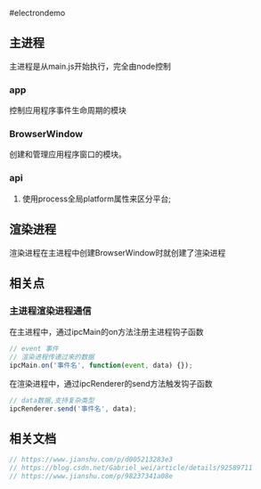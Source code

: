 #electrondemo

## 主进程

主进程是从main.js开始执行，完全由node控制

### app

控制应用程序事件生命周期的模块

### BrowserWindow

创建和管理应用程序窗口的模块。

### api

1. 使用process全局platform属性来区分平台;

## 渲染进程

渲染进程在主进程中创建BrowserWindow时就创建了渲染进程


## 相关点

### 主进程渲染进程通信

在主进程中，通过ipcMain的on方法注册主进程钩子函数
```js
// event 事件
// 渲染进程传递过来的数据
ipcMain.on('事件名', function(event, data) {});
```

在渲染进程中，通过ipcRenderer的send方法触发钩子函数
```js
// data数据,支持复杂类型
ipcRenderer.send('事件名', data);
``` 

## 相关文档

```js
// https://www.jianshu.com/p/d005213283e3
// https://blog.csdn.net/Gabriel_wei/article/details/92589711
// https://www.jianshu.com/p/98237341a08e
```